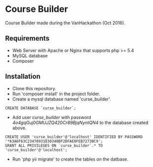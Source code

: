 Course Builder
==============

Course Builder made during the VanHackathon (Oct 2016).

## Requirements

- Web Server with Apache or Nginx that supports php >= 5.4
- MySQL database
- Composer

## Installation

- Clone this repository.
- Run 'composer install' in the project folder.
- Create a mysql database named 'curse_builder'.
```
CREATE DATABASE `curse_builder`;
```
- Add user *curse_builder* with password *4o4gqGuj0GMUJZQ420Cr89BjqNyntQN4* to the database created above.
```
CREATE USER 'curse_builder'@'localhost' IDENTIFIED BY PASSWORD '*63A6F63C23470931830340BF2DFAE0FEB7273BC9';
GRANT ALL PRIVILEGES ON `curse_builder`.* TO 'curse_builder'@'localhost';
```
- Run 'php yii migrate' to create the tables on the datbase.
